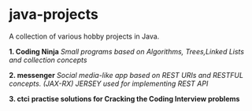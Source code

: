 # java-projects
A collection of various hobby projects in Java.

**1. Coding Ninja**
*Small programs based on Algorithms, Trees,Linked Lists and collection concepts*

**2. messenger**
*Social media-like app based on REST URIs and RESTFUL concepts. (JAX-RX) JERSEY used for implementing REST API*

**3. ctci**
**practise solutions for Cracking the Coding Interview problems**
